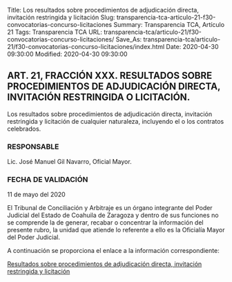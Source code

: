 Title: Los resultados sobre procedimientos de adjudicación directa, invitación restringida y licitación
Slug: transparencia-tca-articulo-21-f30-convocatorias-concurso-licitaciones
Summary: Transparencia TCA, Artículo 21
Tags: Transparencia TCA
URL: transparencia-tca/articulo-21/f30-convocatorias-concurso-licitaciones/
Save_As: transparencia-tca/articulo-21/f30-convocatorias-concurso-licitaciones/index.html
Date: 2020-04-30 09:30:00
Modified: 2020-04-30 09:30:00



## ART. 21, FRACCIÓN XXX. RESULTADOS SOBRE PROCEDIMIENTOS DE ADJUDICACIÓN DIRECTA, INVITACIÓN RESTRINGIDA O LICITACIÓN.

Los resultados sobre procedimientos de adjudicación directa, invitación restringida y licitación de cualquier naturaleza, incluyendo el o los contratos celebrados.

### RESPONSABLE

Lic. José Manuel Gil Navarro, Oficial Mayor.

### FECHA DE VALIDACIÓN

11 de mayo del 2020

El Tribunal de Conciliación y Arbitraje es un órgano integrante del Poder Judicial del Estado de Coahuila de Zaragoza y dentro de sus funciones no se comprende la de generar, recabar o concentrar la información del presente rubro, la unidad que atiende lo referente a ello es la Oficialía Mayor del Poder Judicial.

A continuación se proporciona el enlace a la información correspondiente:

[Resultados sobre procedimientos de adjudicación directa, invitación restringida y licitación](https://www.pjecz.gob.mx/transparencia/articulo-21/f30-convocatorias-concurso-licitaciones/)


